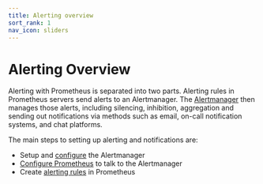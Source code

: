 ```yaml
---
title: Alerting overview
sort_rank: 1
nav_icon: sliders
---
```


# Alerting Overview

Alerting with Prometheus is separated into two parts. Alerting rules in
Prometheus servers send alerts to an Alertmanager. The [Alertmanager](../alertmanager)
then manages those alerts, including silencing, inhibition, aggregation and
sending out notifications via methods such as email, on-call notification systems, and chat platforms.

The main steps to setting up alerting and notifications are:

* Setup and [configure](../configuration) the Alertmanager
* [Configure Prometheus](../../../prometheus/latest/configuration/configuration/#alertmanager_config) to talk to the Alertmanager
* Create [alerting rules](../../../prometheus/latest/configuration/alerting_rules/) in Prometheus
